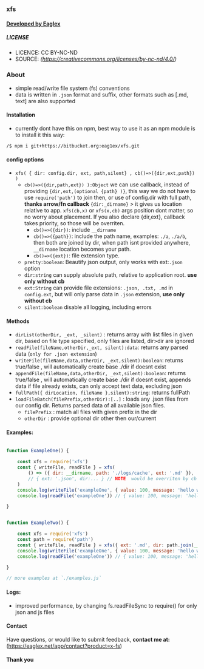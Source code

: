### xfs
####  [ Developed by Eaglex ](http://eaglex.net)

##### LICENSE
* LICENCE: CC BY-NC-ND
* SOURCE: _(https://creativecommons.org/licenses/by-nc-nd/4.0/)_

### About
* simple read/write file system (fs) conventions
* data is written in `.json` format and suffix, other formats such as [.md, text] are also supported


#### Installation
- currently dont have this on npm, best way to use it as an npm module is to install it this way:

```
/$ npm i git+https://bitbucket.org:eag1ex/xfs.git
```

#### config options
- `xfs( { dir: config.dir, ext, path,silent} , cb()=>({dir,ext,path}) )`
    * `cb()=>({dir,path,ext}) ):Object` we can use callback, instead of providing `{dir,ext,(optional {path} )}`, this way we do not have to use `require('path')` to join then, or use of config.dir with full path, __thanks arrow/fn callback__ `{dir:_dirname}` > it gives us location relative to app. `xfs(cb,x)` or `xfs(x,cb)` args position dont matter, so no worry about placement. If you also declare {dir,ext}, callback takes priority, so those will be overriten.
        - `cb()=>({dir})`: include `__dirname`
        - `cb()=>({path})`: include the path name, examples: `./a`, `./a/b`, then both are joined by dir, when path isnt provided anywhere, `__dirname` location becomes your path.
        - `cb()=>({ext})`: file extension type.
    * `pretty:boolean`: Beautify json output, only works with ext:`.json` option
    * `dir:string` can supply absolute path, relative to application root. __use only without cb__
    *  `ext:String` can provide file extensions: `.json, .txt, .md` in `config.ext`, but will only parse data in `.json` extension, __use only without cb__
    * `silent:boolean` disable all logging, including errors


#### Methods
- `dirList(otherDir, _ext, _silent)` : returns array with list files in given dir, based on file type specified, only files are listed, dir>dir are ignored
- `readFile(fileName,otherDir,_ext, silent):data`: returns any parsed data (`only for .json extension`)
- `writeFile(fileName,data,otherDir, _ext,silent):boolean`: returns true/false , will automatically create base ./dir if doesnt exist
- `appendFile(fileName,data,otherDir, _ext,silent):boolean`: returns true/false , will automatically create base ./dir if doesnt exist, appends data if file already exists, can only accept text data, excluding json
- `fullPath({ dirLocation, fileName },silent):string`: returns fullPath 
- `loadFileBatch(filePrefix,otherDir):[..]` : loads any .json files from our config dir. Returns parsed data of all available json files.
    * `filePrefix` : match all files with given prefix in the dir
    * `otherDir` : provide optional dir other then our/current 


#### Examples:
```js
   
function ExampleOne() {

    const xfs = require('xfs')
    const { writeFile, readFile } = xfs(
        () => ({ dir: __dirname, path: './logs/cache', ext: '.md' }),
        // { ext: '.json', dir:... } // NOTE  would be overriten by cb
    )
    console.log(writeFile('exampleOne', { value: 100, message: 'hello world' })) // true if successful 
    console.log(readFile('exampleOne')) // { value: 100, message: 'hello world' }

}


function ExampleTwo() {

    const xfs = require('xfs')
    const path = require('path')
    const { writeFile, readFile } = xfs({ ext: '.md', dir: path.join(__dirname, './logs/cache') })
    console.log(writeFile('exampleOne', { value: 100, message: 'hello world' })) // true if successful 
    console.log(readFile('exampleOne')) // { value: 100, message: 'hello world' }

}

// more examples at `./examples.js`
```

#### Logs:
- improved performance, by changing fs.readFileSync to require() for only json and js files

#### Contact

Have questions, or would like to submit feedback, **contact me at:** (https://eaglex.net/app/contact?product=x-fs)


#### Thank you